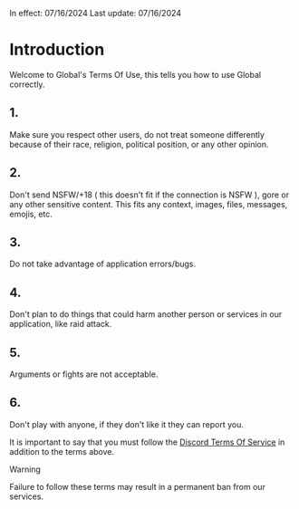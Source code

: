 In effect: 07/16/2024
Last update: 07/16/2024

# Introduction

Welcome to Global's Terms Of Use, this tells you how to use Global correctly.

## 1.
  Make sure you respect other users, do not treat someone differently because of their race, religion, political position, or any other opinion.
## 2.
  Don't send NSFW/+18 ( this doesn't fit if the connection is NSFW ), gore or any other sensitive content. This fits any context, images, files, messages, emojis, etc.
## 3.
  Do not take advantage of application errors/bugs.
## 4.
  Don't plan to do things that could harm another person or services in our application, like raid attack.
## 5.
  Arguments or fights are not acceptable.
## 6.
  Don't play with anyone, if they don't like it they can report you.

It is important to say that you must follow the [Discord Terms Of Service](https://discord.com/terms) in addition to the terms above.

> [!WARNING]
> Failure to follow these terms may result in a permanent ban from our services.
